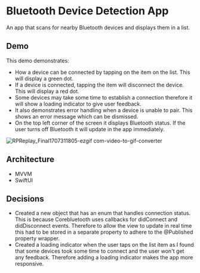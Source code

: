 # Bluetooth Device Detection App
 An app that scans for nearby Bluetooth devices and displays them in a list.

## Demo

This demo demonstrates:

- How a device can be connected by tapping on the item on the list. This will display a green dot.
- If a device is connected, tapping the item will disconnect the device. This will display a red dot.
- Some devices may take some time to establish a connection therefore it will show a loading indicator to give user feedback.
- It also demonstrates error handling when a device is unable to pair. This shows an error message which can be dismissed.
- On the top left corner of the screen it displays Bluetooth status. If the user turns off Bluetooth it will update in the app immediately.

![RPReplay_Final1707311805-ezgif com-video-to-gif-converter](https://github.com/saif-shikdar/bluetooth-detection-app/assets/43826661/f4b96e43-f481-4c3a-b332-4270b64a1c95)

## Architecture

- MVVM
- SwiftUI

## Decisions

- Created a new object that has an enum that handles connection status. This is because Corebluetooth uses callbacks for didConnect and didDisconnect events. Therefore to allow the view to update in real time this had to be stored in a separate property to adhere to the @Published property wrapper.
- Created a loading indicator when the user taps on the list item as I found that some devices took some time to connect and the user won't get any feedback. Therefore adding a loading indicator makes the app more responsive.
